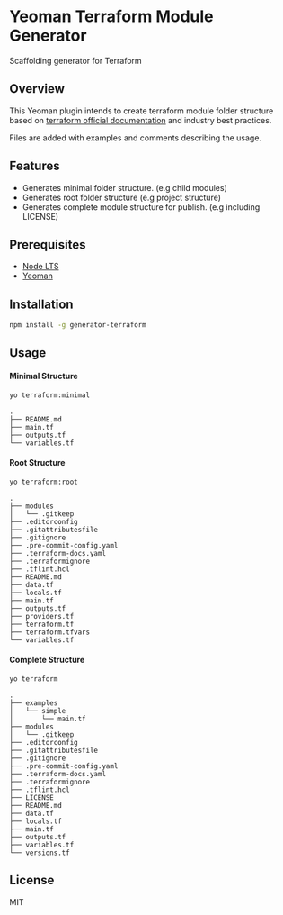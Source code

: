 # Yeoman Terraform Module Generator

Scaffolding generator for Terraform

## Overview

This Yeoman plugin intends to create terraform module folder structure based on [terraform official documentation](https://developer.hashicorp.com/terraform/language/modules/develop/structure) and industry best practices.

Files are added with examples and comments describing the usage.

## Features

- Generates minimal folder structure. (e.g child modules)
- Generates root folder structure (e.g project structure)
- Generates complete module structure for publish. (e.g including LICENSE)

## Prerequisites

- [Node LTS](https://nodejs.org/)
- [Yeoman](https://yeoman.io/learning/index.html)

## Installation

```sh
npm install -g generator-terraform
```

## Usage

#### Minimal Structure

```sh
yo terraform:minimal
```

```
.
├── README.md
├── main.tf
├── outputs.tf
└── variables.tf
```

#### Root Structure

```sh
yo terraform:root
```

```
.
├── modules
│   └── .gitkeep
├── .editorconfig
├── .gitattributesfile
├── .gitignore
├── .pre-commit-config.yaml
├── .terraform-docs.yaml
├── .terraformignore
├── .tflint.hcl
├── README.md
├── data.tf
├── locals.tf
├── main.tf
├── outputs.tf
├── providers.tf
├── terraform.tf
├── terraform.tfvars
└── variables.tf
```

#### Complete Structure

```sh
yo terraform
```

```
.
├── examples
│   └── simple
│       └── main.tf
├── modules
│   └── .gitkeep
├── .editorconfig
├── .gitattributesfile
├── .gitignore
├── .pre-commit-config.yaml
├── .terraform-docs.yaml
├── .terraformignore
├── .tflint.hcl
├── LICENSE
├── README.md
├── data.tf
├── locals.tf
├── main.tf
├── outputs.tf
├── variables.tf
└── versions.tf
```

## License

MIT